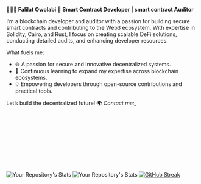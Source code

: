 

**👩🏽‍💻 Falilat Owolabi**
**🌟 Smart Contract Developer | smart contract Auditor**

I’m a blockchain developer and auditor with a passion for building secure smart contracts and contributing to the Web3 ecosystem. With expertise in Solidity, Cairo, and Rust, I focus on creating scalable DeFi solutions, conducting detailed audits, and enhancing developer resources.

What fuels me:

- 🌐 A passion for secure and innovative decentralized systems.
- 🚀 Continuous learning to expand my expertise across blockchain ecosystems.
- 💡 Empowering developers through open-source contributions and practical tools.
  
Let’s build the decentralized future! 🌍
 *Contact me:*<a href="https://mail.google.com/falilatowolabi0@gmail.com"> <img src="https://cdn.jsdelivr.net/npm/simple-icons@v3/icons/gmail.svg" alt="gmail" height="15" style="vertical-align: top; margin-top: 10rem; color: white;"></a>
<!--  <a href="https://linkedin.com/in/falilat-owolabi" target="_blank" rel="noopener noreferrer"> <img src="https://cdn.jsdelivr.net/npm/simple-icons@v3/icons/linkedin.svg" alt="linkedin" height="20" style="vertical-align:top; margin:4px"></a> -->

![Your Repository's Stats](https://github-readme-stats.vercel.app/api/top-langs/?username=Falilah&theme=blue-green)
![Your Repository's Stats](https://github-readme-stats.vercel.app/api?username=Falilah&show_icons=true)
[![GitHub Streak](https://github-readme-streak-stats.herokuapp.com/?user=Falilah)](https://git.io/streak-stats)


<!-- ![Profile View Counter](https://komarev.com/ghpvc/?username=Falilah) -->
<!-- ![Jokes Card](https://readme-jokes.vercel.app/api) -->


